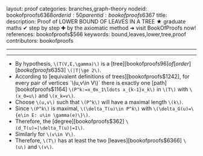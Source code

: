layout: proof
categories: branches,graph-theory
nodeid: bookofproofs$6368
orderid: 50
parentid: bookofproofs$6367
title: 
description:  Proof of LOWER BOUND OF LEAVES IN A TREE &#9733; graduate maths &#10004; step by step &#10010; by the axiomatic method &#10140; visit BookOfProofs now!
references: bookofproofs$566
keywords: bound,leaves,lower,tree,proof
contributors: bookofproofs

---


---

* By hypothesis, `\(T(V,E,\gamma)\)` is a [tree][bookofproofs$96] of [order][bookofproofs$6353] `\(|T|\ge 2\)`.
* According to [equivalent definitions of trees][bookofproofs$1242], for every pair of vertices `\(u,v\in V\)` there is exactly one [path][bookofproofs$1164] `\(P^k:=x_0x_1\ldots x_{k-1}x_k\)` in `\(T\)` with `\(x_0=u\)` and `\(x_k=v\)`.
* Choose `\(u,v\)` such that `\(P^k\)` will have a maximal length `\(k\)`.
* Since `\(P^k\)` is maximal, `\(\delta_T(u)\in P^k\)` with `\(\delta_G(u)=\{e\in E: u\in \gamma(e)\}\)`. 
* Therefore, the [degree][bookofproofs$362] `\(d_T(u)=|\delta_T(u)|=1\)`.
* Similarly for `\(v\in V\)`.
* Therefore, `\(T\)` has at least the two [leaves][bookofproofs$6366] `\(u\)` and `\(v\)`.
